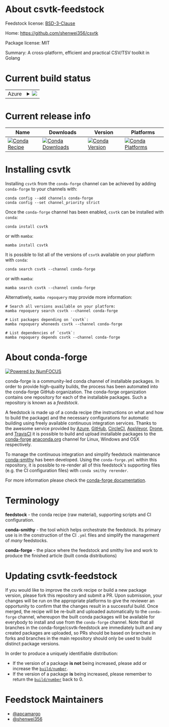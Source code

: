 About csvtk-feedstock
=====================

Feedstock license: [BSD-3-Clause](https://github.com/conda-forge/csvtk-feedstock/blob/main/LICENSE.txt)

Home: https://github.com/shenwei356/csvtk

Package license: MIT

Summary: A cross-platform, efficient and practical CSV/TSV toolkit in Golang

Current build status
====================


<table>
    
  <tr>
    <td>Azure</td>
    <td>
      <details>
        <summary>
          <a href="https://dev.azure.com/conda-forge/feedstock-builds/_build/latest?definitionId=23994&branchName=main">
            <img src="https://dev.azure.com/conda-forge/feedstock-builds/_apis/build/status/csvtk-feedstock?branchName=main">
          </a>
        </summary>
        <table>
          <thead><tr><th>Variant</th><th>Status</th></tr></thead>
          <tbody><tr>
              <td>linux_64</td>
              <td>
                <a href="https://dev.azure.com/conda-forge/feedstock-builds/_build/latest?definitionId=23994&branchName=main">
                  <img src="https://dev.azure.com/conda-forge/feedstock-builds/_apis/build/status/csvtk-feedstock?branchName=main&jobName=linux&configuration=linux%20linux_64_" alt="variant">
                </a>
              </td>
            </tr><tr>
              <td>linux_aarch64</td>
              <td>
                <a href="https://dev.azure.com/conda-forge/feedstock-builds/_build/latest?definitionId=23994&branchName=main">
                  <img src="https://dev.azure.com/conda-forge/feedstock-builds/_apis/build/status/csvtk-feedstock?branchName=main&jobName=linux&configuration=linux%20linux_aarch64_" alt="variant">
                </a>
              </td>
            </tr><tr>
              <td>linux_ppc64le</td>
              <td>
                <a href="https://dev.azure.com/conda-forge/feedstock-builds/_build/latest?definitionId=23994&branchName=main">
                  <img src="https://dev.azure.com/conda-forge/feedstock-builds/_apis/build/status/csvtk-feedstock?branchName=main&jobName=linux&configuration=linux%20linux_ppc64le_" alt="variant">
                </a>
              </td>
            </tr><tr>
              <td>osx_64</td>
              <td>
                <a href="https://dev.azure.com/conda-forge/feedstock-builds/_build/latest?definitionId=23994&branchName=main">
                  <img src="https://dev.azure.com/conda-forge/feedstock-builds/_apis/build/status/csvtk-feedstock?branchName=main&jobName=osx&configuration=osx%20osx_64_" alt="variant">
                </a>
              </td>
            </tr><tr>
              <td>osx_arm64</td>
              <td>
                <a href="https://dev.azure.com/conda-forge/feedstock-builds/_build/latest?definitionId=23994&branchName=main">
                  <img src="https://dev.azure.com/conda-forge/feedstock-builds/_apis/build/status/csvtk-feedstock?branchName=main&jobName=osx&configuration=osx%20osx_arm64_" alt="variant">
                </a>
              </td>
            </tr><tr>
              <td>win_64</td>
              <td>
                <a href="https://dev.azure.com/conda-forge/feedstock-builds/_build/latest?definitionId=23994&branchName=main">
                  <img src="https://dev.azure.com/conda-forge/feedstock-builds/_apis/build/status/csvtk-feedstock?branchName=main&jobName=win&configuration=win%20win_64_" alt="variant">
                </a>
              </td>
            </tr>
          </tbody>
        </table>
      </details>
    </td>
  </tr>
</table>

Current release info
====================

| Name | Downloads | Version | Platforms |
| --- | --- | --- | --- |
| [![Conda Recipe](https://img.shields.io/badge/recipe-csvtk-green.svg)](https://anaconda.org/conda-forge/csvtk) | [![Conda Downloads](https://img.shields.io/conda/dn/conda-forge/csvtk.svg)](https://anaconda.org/conda-forge/csvtk) | [![Conda Version](https://img.shields.io/conda/vn/conda-forge/csvtk.svg)](https://anaconda.org/conda-forge/csvtk) | [![Conda Platforms](https://img.shields.io/conda/pn/conda-forge/csvtk.svg)](https://anaconda.org/conda-forge/csvtk) |

Installing csvtk
================

Installing `csvtk` from the `conda-forge` channel can be achieved by adding `conda-forge` to your channels with:

```
conda config --add channels conda-forge
conda config --set channel_priority strict
```

Once the `conda-forge` channel has been enabled, `csvtk` can be installed with `conda`:

```
conda install csvtk
```

or with `mamba`:

```
mamba install csvtk
```

It is possible to list all of the versions of `csvtk` available on your platform with `conda`:

```
conda search csvtk --channel conda-forge
```

or with `mamba`:

```
mamba search csvtk --channel conda-forge
```

Alternatively, `mamba repoquery` may provide more information:

```
# Search all versions available on your platform:
mamba repoquery search csvtk --channel conda-forge

# List packages depending on `csvtk`:
mamba repoquery whoneeds csvtk --channel conda-forge

# List dependencies of `csvtk`:
mamba repoquery depends csvtk --channel conda-forge
```


About conda-forge
=================

[![Powered by
NumFOCUS](https://img.shields.io/badge/powered%20by-NumFOCUS-orange.svg?style=flat&colorA=E1523D&colorB=007D8A)](https://numfocus.org)

conda-forge is a community-led conda channel of installable packages.
In order to provide high-quality builds, the process has been automated into the
conda-forge GitHub organization. The conda-forge organization contains one repository
for each of the installable packages. Such a repository is known as a *feedstock*.

A feedstock is made up of a conda recipe (the instructions on what and how to build
the package) and the necessary configurations for automatic building using freely
available continuous integration services. Thanks to the awesome service provided by
[Azure](https://azure.microsoft.com/en-us/services/devops/), [GitHub](https://github.com/),
[CircleCI](https://circleci.com/), [AppVeyor](https://www.appveyor.com/),
[Drone](https://cloud.drone.io/welcome), and [TravisCI](https://travis-ci.com/)
it is possible to build and upload installable packages to the
[conda-forge](https://anaconda.org/conda-forge) [anaconda.org](https://anaconda.org/)
channel for Linux, Windows and OSX respectively.

To manage the continuous integration and simplify feedstock maintenance
[conda-smithy](https://github.com/conda-forge/conda-smithy) has been developed.
Using the ``conda-forge.yml`` within this repository, it is possible to re-render all of
this feedstock's supporting files (e.g. the CI configuration files) with ``conda smithy rerender``.

For more information please check the [conda-forge documentation](https://conda-forge.org/docs/).

Terminology
===========

**feedstock** - the conda recipe (raw material), supporting scripts and CI configuration.

**conda-smithy** - the tool which helps orchestrate the feedstock.
                   Its primary use is in the construction of the CI ``.yml`` files
                   and simplify the management of *many* feedstocks.

**conda-forge** - the place where the feedstock and smithy live and work to
                  produce the finished article (built conda distributions)


Updating csvtk-feedstock
========================

If you would like to improve the csvtk recipe or build a new
package version, please fork this repository and submit a PR. Upon submission,
your changes will be run on the appropriate platforms to give the reviewer an
opportunity to confirm that the changes result in a successful build. Once
merged, the recipe will be re-built and uploaded automatically to the
`conda-forge` channel, whereupon the built conda packages will be available for
everybody to install and use from the `conda-forge` channel.
Note that all branches in the conda-forge/csvtk-feedstock are
immediately built and any created packages are uploaded, so PRs should be based
on branches in forks and branches in the main repository should only be used to
build distinct package versions.

In order to produce a uniquely identifiable distribution:
 * If the version of a package **is not** being increased, please add or increase
   the [``build/number``](https://docs.conda.io/projects/conda-build/en/latest/resources/define-metadata.html#build-number-and-string).
 * If the version of a package **is** being increased, please remember to return
   the [``build/number``](https://docs.conda.io/projects/conda-build/en/latest/resources/define-metadata.html#build-number-and-string)
   back to 0.

Feedstock Maintainers
=====================

* [@apcamargo](https://github.com/apcamargo/)
* [@shenwei356](https://github.com/shenwei356/)

